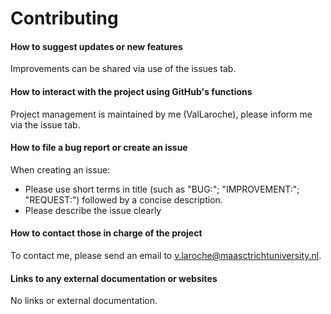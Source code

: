 # Contributing
#### How to suggest updates or new features
Improvements can be shared via use of the issues tab.

#### How to interact with the project using GitHub's functions
Project management is maintained by me (ValLaroche), please inform me via the issue tab.

#### How to file a bug report or create an issue
When creating an issue:
- Please use short terms in title (such as "BUG:"; "IMPROVEMENT:"; "REQUEST:") followed by a concise description.
- Please describe the issue clearly

#### How to contact those in charge of the project
To contact me, please send an email to v.laroche@maasctrichtuniversity.nl.

#### Links to any external documentation or websites
No links or external documentation.
